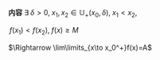 **内容**
$\exists\;\delta>0,\;x_1,x_2\in\mathbb{U}_+(x_0,\delta),\;x_1<x_2,\;$

$\,f(x_1)<f(x_2),\;f(x)\geq M$

$\Rightarrow \lim\limits_{x\to x_0^+}f(x)=A$
